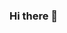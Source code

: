 ### Hi there 👋

<!--
**chathushkasavinda/chathushkasavinda** is a ✨ _special_ ✨ repository because its `README.md` (this file) appears on your GitHub profile.

Here are some ideas to get you started:
### Hello IJSE
- 🔭 I’m currently working on ...
- 🌱 I’m currently learning ...
- 👯 I’m looking to collaborate on ...
- 🤔 I’m looking for help with ...
- 💬 Ask me about ...
- 📫 How to reach me: ...
- 😄 Pronouns: ...
- ⚡ Fun fact: ...
-->
